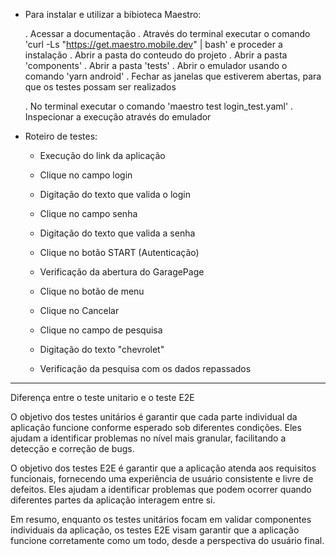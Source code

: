 - Para instalar e utilizar a bibioteca Maestro:

    . Acessar a documentação 
    . Através do terminal executar o comando 'curl -Ls "https://get.maestro.mobile.dev" | bash' e proceder a instalação
    . Abrir a pasta do conteudo do projeto 
    . Abrir a pasta 'components'
    . Abrir a pasta 'tests'
    . Abrir o emulador usando o comando 'yarn android'
    . Fechar as janelas que estiverem abertas, para que os testes possam ser realizados 

    . No terminal executar o comando 'maestro test login_test.yaml'
    . Inspecionar a execução através do emulador 

- Roteiro de testes:

    - Execução do link da aplicação
    - Clique no campo login
    - Digitação do texto que valida o login
    - Clique no campo senha 
    - Digitação do texto que valida a senha
    - Clique no botão START (Autenticação)
    - Verificação da abertura do GaragePage

    - Clique no botão de menu
    - Clique no Cancelar

    - Clique no campo de pesquisa 
    - Digitação do texto "chevrolet"
    - Verificação da pesquisa com os dados repassados
 
- -----------------------------------------------------------------------------------
 
Diferença entre o teste unitario e o teste E2E

O objetivo dos testes unitários é garantir que cada parte individual da aplicação 
funcione conforme esperado sob diferentes condições. Eles ajudam a identificar 
problemas no nível mais granular, facilitando a detecção e correção de bugs. 

O objetivo dos testes E2E é garantir que a aplicação atenda aos requisitos 
funcionais, fornecendo uma experiência de usuário consistente 
e livre de defeitos. Eles ajudam a identificar problemas 
que podem ocorrer quando diferentes partes da aplicação interagem entre si.

Em resumo, enquanto os testes unitários focam em validar componentes
individuais da aplicação, os testes E2E visam garantir que a aplicação 
funcione corretamente como um todo, desde a perspectiva do usuário final.
